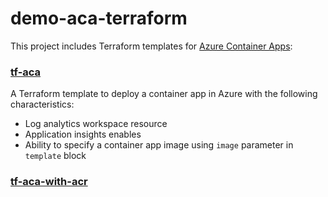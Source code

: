 # demo-aca-terraform

This project includes Terraform templates for [Azure Container Apps](https://learn.microsoft.com/en-us/azure/container-apps/overview):

### [tf-aca](/tf-aca/)

A Terraform template to deploy a container app in Azure with the following characteristics:

- Log analytics workspace resource
- Application insights enables
- Ability to specify a container app image using `image` parameter in `template` block

### [tf-aca-with-acr](/tf-aca-with-acr/)

